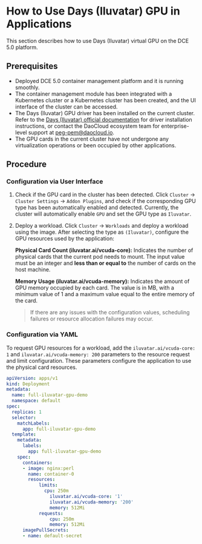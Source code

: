# How to Use Days (Iluvatar) GPU in Applications

This section describes how to use Days (Iluvatar) virtual GPU on the DCE 5.0 platform.

## Prerequisites

- Deployed DCE 5.0 container management platform and it is running smoothly. 
- The container management module has been integrated with a Kubernetes cluster or a Kubernetes cluster has been created, and the UI interface of the cluster can be accessed.
- The Days (Iluvatar) GPU driver has been installed on the current cluster. Refer to the [Days (Iluvatar) official documentation](https://support.iluvatar.com/#/login) for driver installation instructions, or contact the DaoCloud ecosystem team for enterprise-level support at peg-pem@daocloud.io.
- The GPU cards in the current cluster have not undergone any virtualization operations or been occupied by other applications.

## Procedure

### Configuration via User Interface

1. Check if the GPU card in the cluster has been detected. Click `Cluster` -> `Cluster Settings` -> `Addon Plugins`, and check if the corresponding GPU type has been automatically enabled and detected.
   Currently, the cluster will automatically enable `GPU` and set the GPU type as `Iluvatar`.

   

2. Deploy a workload. Click `Cluster` -> `Workloads` and deploy a workload using the image. After selecting the type as `(Iluvatar)`, configure the GPU resources used by the application:
   
   **Physical Card Count (iluvatar.ai/vcuda-core):** Indicates the number of physical cards that the current pod needs to mount. The input value must be an integer and **less than or equal to** the number of cards on the host machine.
   
   **Memory Usage (iluvatar.ai/vcuda-memory):** Indicates the amount of GPU memory occupied by each card. The value is in MB, with a minimum value of 1 and a maximum value equal to the entire memory of the card.

   
   
   > If there are any issues with the configuration values, scheduling failures or resource allocation failures may occur.

### Configuration via YAML

To request GPU resources for a workload, add the `iluvatar.ai/vcuda-core: 1` and `iluvatar.ai/vcuda-memory: 200` parameters to the resource request and limit configuration. These parameters configure the application to use the physical card resources.

```yaml
apiVersion: apps/v1
kind: Deployment
metadata:
  name: full-iluvatar-gpu-demo
  namespace: default
spec:
  replicas: 1
  selector:
    matchLabels:
      app: full-iluvatar-gpu-demo
  template:
    metadata:
      labels:
        app: full-iluvatar-gpu-demo
    spec:
      containers:
      - image: nginx:perl
        name: container-0
        resources:
            limits:
              cpu: 250m
                iluvatar.ai/vcuda-core: '1'
                iluvatar.ai/vcuda-memory: '200'
                memory: 512Mi
            requests:
                cpu: 250m
                memory: 512Mi
      imagePullSecrets:
      - name: default-secret
```
